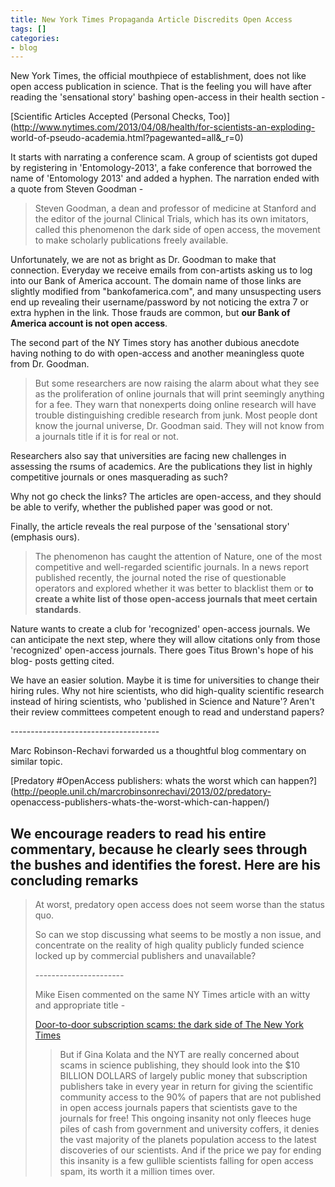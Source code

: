 ```yaml
---
title: New York Times Propaganda Article Discredits Open Access
tags: []
categories:
- blog
---
```

New York Times, the official mouthpiece of establishment, does not like open
access publication in science. That is the feeling you will have after reading
the 'sensational story' bashing open-access in their health section -
<!--more-->

[Scientific Articles Accepted (Personal Checks,
Too)](http://www.nytimes.com/2013/04/08/health/for-scientists-an-exploding-
world-of-pseudo-academia.html?pagewanted=all&_r=0)

It starts with narrating a conference scam. A group of scientists got duped by
registering in 'Entomology-2013', a fake conference that borrowed the name of
'Entomology 2013' and added a hyphen. The narration ended with a quote from
Steven Goodman -

> Steven Goodman, a dean and professor of medicine at Stanford and the editor
of the journal Clinical Trials, which has its own imitators, called this
phenomenon the dark side of open access, the movement to make scholarly
publications freely available.

Unfortunately, we are not as bright as Dr. Goodman to make that connection.
Everyday we receive emails from con-artists asking us to log into our Bank of
America account. The domain name of those links are slightly modified from
"bankofamerica.com", and many unsuspecting users end up revealing their
username/password by not noticing the extra 7 or extra hyphen in the link.
Those frauds are common, but **our Bank of America account is not open
access**.

The second part of the NY Times story has another dubious anecdote having
nothing to do with open-access and another meaningless quote from Dr. Goodman.

> But some researchers are now raising the alarm about what they see as the
proliferation of online journals that will print seemingly anything for a fee.
They warn that nonexperts doing online research will have trouble
distinguishing credible research from junk. Most people dont know the journal
universe, Dr. Goodman said. They will not know from a journals title if it is
for real or not.

Researchers also say that universities are facing new challenges in assessing
the rsums of academics. Are the publications they list in highly competitive
journals or ones masquerading as such?

Why not go check the links? The articles are open-access, and they should be
able to verify, whether the published paper was good or not.

Finally, the article reveals the real purpose of the 'sensational story'
(emphasis ours).

> The phenomenon has caught the attention of Nature, one of the most
competitive and well-regarded scientific journals. In a news report published
recently, the journal noted the rise of questionable operators and explored
whether it was better to blacklist them or **to create a white list of those
open-access journals that meet certain standards**.

Nature wants to create a club for 'recognized' open-access journals. We can
anticipate the next step, where they will allow citations only from those
'recognized' open-access journals. There goes Titus Brown's hope of his blog-
posts getting cited.

We have an easier solution. Maybe it is time for universities to change their
hiring rules. Why not hire scientists, who did high-quality scientific
research instead of hiring scientists, who 'published in Science and Nature'?
Aren't their review committees competent enough to read and understand papers?

\-------------------------------------

Marc Robinson-Rechavi forwarded us a thoughtful blog commentary on similar
topic.

[Predatory #OpenAccess publishers: whats the worst which can
happen?](http://people.unil.ch/marcrobinsonrechavi/2013/02/predatory-
openaccess-publishers-whats-the-worst-which-can-happen/)

We encourage readers to read his entire commentary, because he clearly sees
through the bushes and identifies the forest. Here are his concluding remarks
-

<blockquote

At worst, predatory open access does not seem worse than the status quo.

So can we stop discussing what seems to be mostly a non issue, and concentrate
on the reality of high quality publicly funded science locked up by commercial
publishers and unavailable?

\----------------------

Mike Eisen commented on the same NY Times article with an witty and
appropriate title -

[Door-to-door subscription scams: the dark side of The New York
Times](http://www.michaeleisen.org/blog/?p=1354)

> But if Gina Kolata and the NYT are really concerned about scams in science
publishing, they should look into the $10 BILLION DOLLARS of largely public
money that subscription publishers take in every year in return for giving the
scientific community access to the 90% of papers that are not published in
open access journals papers that scientists gave to the journals for free!
This ongoing insanity not only fleeces huge piles of cash from government and
university coffers, it denies the vast majority of the planets population
access to the latest discoveries of our scientists. And if the price we pay
for ending this insanity is a few gullible scientists falling for open access
spam, its worth it a million times over.

